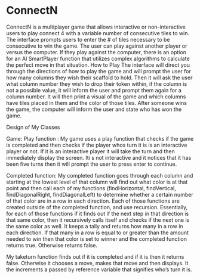 # ConnectN
ConnectN is a multiplayer game that allows interactive or non-interactive users to play connect 4 with a variable number of consecutive tiles to win. The interface prompts users to enter the # of tiles necessary to be consecutive to win the game. The user can play against another player or versus the computer. If they play against the computer, there is an option for an AI SmartPlayer function that utilizes complex algorithms to calculate the perfect move in that situation. 
How to Play
The interface will direct you through the directions of how to play the game and will prompt the user for how many columns they wish their scaffold to hold. Then it will ask the user what column number they wish to drop their token within, if the column is not a possible value, it will inform the user and prompt them again for a column number. It will then print a visual of the game and which columns have tiles placed in them and the color of those tiles. After someone wins the game, the computer will inform the user and state who has won the game.


Design of My Classes

Game: 
Play function : My game uses a play function that checks if the game is completed and then checks if the player whos turn it is is an interactive player or not. If it is an interactive player it will take the turn and then immediately display the screen. Iti s not interactive and it notices that it has been five turns then it will prompt the user to press enter to continue. 

Completed function: My completed function goes through each column and starting at the lowest level of that column will find out what color is at that point and then call each of my functions (findHorizontal, findVertical, findDiagonalRight, findDiagonalLeft) to determine whether a certain number of that color are in a row in each direction. Each of those functions are created outside of the completed function, and use recursion. Essentially, for each of those functions if it finds out if the next step in that direction is that same color, then it recursively calls itself and checks if the next one is the same color as well. It keeps a tally and returns how many in a row in each direction. If that many in a row is equal to or greater than the amount needed to win then that color is set to winner and the completed function returns true. Otherwise returns false. 

My taketurn function finds out if it is completed and if it is then it returns false. Otherwise it chooses a move, makes that move and then displays. It the increments a passed by reference variable that signifies who’s turn it is. 

